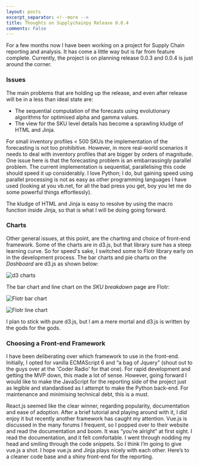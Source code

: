 ```yaml
---
layout: posts
excerpt_separator: <!--more -->
title: Thoughts on Supplychainpy Release 0.0.4
comments: False
---
```


For a few months now I have been working on a project for Supply Chain reporting and analysis. It has come a little way but is far from feature complete. Currently, the project is on planning release 0.0.3 and 0.0.4 is just around the corner. <!--more --> 

### Issues

The main problems that are holding up the release, and even after release will be in a less than ideal state are:

- The sequential computation of the forecasts using evolutionary algorithms for optimised alpha and gamma values.
- The view for the SKU level details has become a sprawling kludge of HTML and Jinja. 

For small inventory profiles < 500 SKUs the implementation of the forecasting is not too prohibitive. However, in more real-world scenarios it needs to deal with inventory profiles that are bigger by orders of magnitude. One issue here is that the forecasting problem is an embarrassingly parallel problem. The current implementation is sequential, parallelising this code should speed it up considerably. I love Python; I do, but gaining speed using parallel processing is not as easy as other programming languages I have used (looking at you vb.net, for all the bad press you get, boy you let me do some powerful things effortlessly).

The kludge of HTML and Jinja is easy to resolve by using the macro function inside Jinja, so that is what I will be doing going forward. 

### Charts

Other general issues, at this point, are the charting and choice of front-end framework. Some of the charts are in d3.js, but that library sure has a steep learning curve. So for speed's sake, I switched some to Flotr library early on in the development process. The bar charts and pie charts on the *Dashboard* are d3.js as shown below:

![d3 charts]({{base}}/assets/d3.jpg "d3 charts")

The bar chart and line chart on the *SKU breakdown* page are Flotr:

![Flotr bar chart]({{base}}/assets/bar_chart.jpg "flotr bar chart")

![Flotr line chart]({{base}}/assets/line_chart.jpg "flotr line chart")
 
I plan to stick with pure d3.js, but I am a mere mortal and d3.js is written by the gods for the gods. 

### Choosing a Front-end Framework

I have been deliberating over which framework to use in the front-end. Initially, I opted for vanilla ECMAScript 6 and “a bag of Jquery” (shout out to the guys over at the 'Coder Radio' for that one). For rapid development and getting the MVP down, this made a lot of sense. However, going forward I would like to make the JavaScript for the reporting side of the project just as legible and standardised as I attempt to make the Python back-end. For maintenance and minimising technical debt, this is a must. 

React.js seemed like the clear winner, regarding popularity, documentation and ease of adoption. After a brief tutorial and playing around with it, I did enjoy it but recently another framework has caught my attention. Vue.js is discussed in the many forums I frequent, so I popped over to their website and read the documentation and boom. It was “you’re alright” at first sight. I read the documentation, and it felt comfortable. I went through nodding my head and smiling through the code snippets. So I think I’m going to give vue.js a shot. I hope vue.js and Jinja plays nicely with each other. Here’s to a cleaner code base and a shiny front-end for the reporting.

